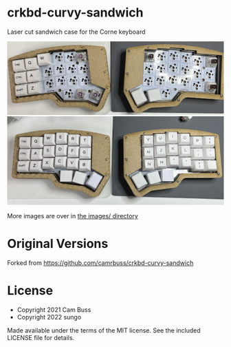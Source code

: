 # crkbd-curvy-sandwich

Laser cut sandwich case for the Corne keyboard

![](./images/mdf_half_built.jpg)
![](./images/mdf_with_caps.jpg)

More images are over in [the images/ directory](./images)

# Original Versions

Forked from https://github.com/camrbuss/crkbd-curvy-sandwich

# License

- Copyright 2021 Cam Buss
- Copyright 2022 sungo

Made available under the terms of the MIT license. See the included LICENSE file
for details.

